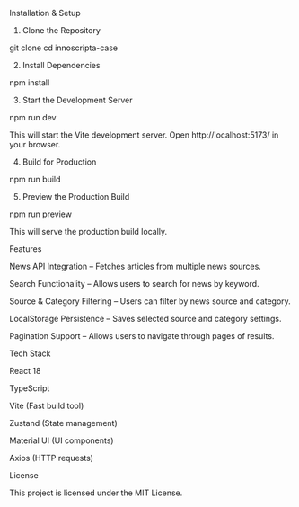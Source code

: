 Installation & Setup

1. Clone the Repository

git clone <repository-url>
cd innoscripta-case

2. Install Dependencies

npm install

3. Start the Development Server

npm run dev

This will start the Vite development server. Open http://localhost:5173/ in your browser.

4. Build for Production

npm run build

5. Preview the Production Build

npm run preview

This will serve the production build locally.

Features

News API Integration – Fetches articles from multiple news sources.

Search Functionality – Allows users to search for news by keyword.

Source & Category Filtering – Users can filter by news source and category.

LocalStorage Persistence – Saves selected source and category settings.

Pagination Support – Allows users to navigate through pages of results.

Tech Stack

React 18

TypeScript

Vite (Fast build tool)

Zustand (State management)

Material UI (UI components)

Axios (HTTP requests)

License

This project is licensed under the MIT License.


